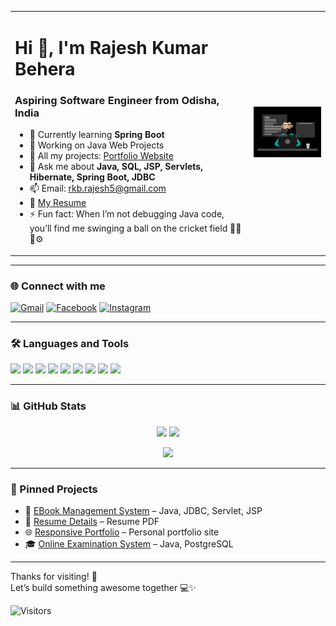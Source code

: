 <table>
  <tr>
    <td>
      <h1>Hi 👋, I'm Rajesh Kumar Behera</h1>
      <h3>Aspiring Software Engineer from Odisha, India</h3>
      <ul>
        <li>🌱 Currently learning <strong>Spring Boot</strong></li>
        <li>🔧 Working on Java Web Projects</li>
        <li>📁 All my projects: <a href="https://rajeshkumarbehera9583250735.github.io/Responsive_Portfolio/">Portfolio Website</a></li>
        <li>💬 Ask me about <strong>Java, SQL, JSP, Servlets, Hibernate, Spring Boot, JDBC</strong></li>
        <li>📫 Email: <a href="mailto:rkb.rajesh5@gmail.com">rkb.rajesh5@gmail.com</a></li>
        <li>📄 <a href="https://rajeshkumarbehera9583250735.github.io/Resume-Details/">My Resume</a></li>
        <li>⚡ Fun fact: When I’m not debugging Java code, you’ll find me swinging a ball on the cricket field 👨‍💻🏏⚙️</li>
      </ul>
    </td>
    <td>
      <img src="https://raw.githubusercontent.com/rajeshkumarbehera9583250735/rajeshkumarbehera9583250735/main/Hacker%20Image.gif" width="300" alt="Hacker GIF" />
    </td>
  </tr>
</table>


---

### 🌐 Connect with me


[![Gmail](https://img.shields.io/badge/Gmail-D14836?style=for-the-badge&logo=gmail&logoColor=white)](mailto:rkb.rajesh5@gmail.com)
[![Facebook](https://img.shields.io/badge/Facebook-1877F2?style=for-the-badge&logo=facebook&logoColor=white)](https://www.facebook.com/people/Rajesh-Behera/pfbid02wb3XzvR6f9fhykRaL2cLvdd5wwk4K4rjKdWazd1KxsHb6XQGpQ7hqR9QeNoH8WW7l/)
[![Instagram](https://img.shields.io/badge/Instagram-E4405F?style=for-the-badge&logo=instagram&logoColor=white)](https://www.instagram.com/im._rajesh_/)

---

### 🛠️ Languages and Tools

<p align="left">
  <img src="https://img.shields.io/badge/Java-ED8B00?style=for-the-badge&logo=java&logoColor=white"/>
  <img src="https://img.shields.io/badge/JDBC-003B57?style=for-the-badge"/>
  <img src="https://img.shields.io/badge/Servlets-green?style=for-the-badge"/>
  <img src="https://img.shields.io/badge/JSP-blue?style=for-the-badge"/>
  <img src="https://img.shields.io/badge/Spring%20Boot-6DB33F?style=for-the-badge&logo=springboot&logoColor=white"/>
  <img src="https://img.shields.io/badge/MySQL-00758F?style=for-the-badge&logo=mysql&logoColor=white"/>
  <img src="https://img.shields.io/badge/HTML5-e34c26?style=for-the-badge&logo=html5&logoColor=white"/>
  <img src="https://img.shields.io/badge/CSS3-264de4?style=for-the-badge&logo=css3&logoColor=white"/>
  <img src="https://img.shields.io/badge/JavaScript-f7df1e?style=for-the-badge&logo=javascript&logoColor=black"/>
</p>

---

### 📊 GitHub Stats

<p align="center">
  <img src="https://github-readme-stats.vercel.app/api?username=rajeshkumarbehera9583250735&show_icons=true&theme=radical" width="400" />
  <img src="https://github-readme-streak-stats.herokuapp.com/?user=rajeshkumarbehera9583250735&theme=radical" width="400" />
</p>

<p align="center">
  <img src="https://github-readme-stats.vercel.app/api/top-langs/?username=rajeshkumarbehera9583250735&layout=compact&theme=radical" width="400" />
</p>

---

### 📌 Pinned Projects

- 🎯 [EBook Management System](https://github.com/rajeshkumarbehera9583250735/EBook-Management-System) – Java, JDBC, Servlet, JSP  
- 📝 [Resume Details](https://github.com/rajeshkumarbehera9583250735/Resume-Details) – Resume PDF  
- 🌐 [Responsive Portfolio](https://rajeshkumarbehera9583250735.github.io/Responsive_Portfolio/) – Personal portfolio site  
- 🎓 [Online Examination System](https://github.com/rajeshkumarbehera9583250735/online-examination-system) – Java, PostgreSQL

---

Thanks for visiting! 🙏  
Let’s build something awesome together 💻✨  

![Visitors](https://visitor-badge.laobi.icu/badge?page_id=rajeshkumarbehera9583250735.rajeshkumarbehera9583250735)


